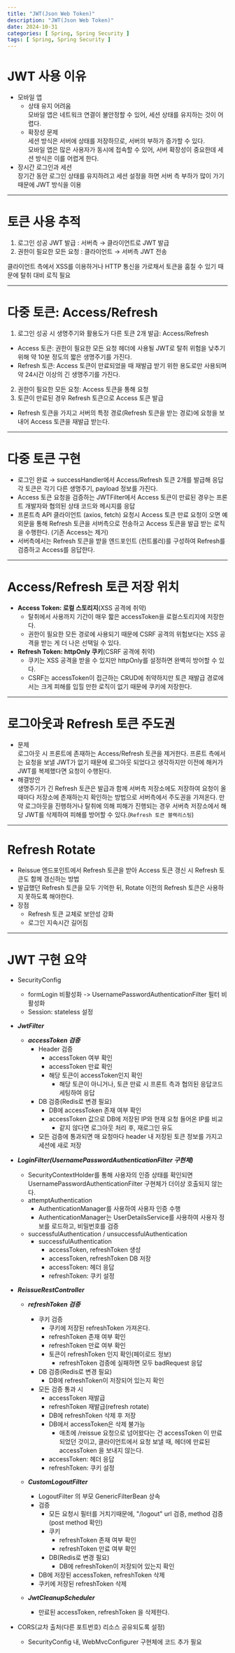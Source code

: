 ```yaml
---
title: "JWT(Json Web Token)"
description: "JWT(Json Web Token)"
date: 2024-10-31
categories: [ Spring, Spring Security ]
tags: [ Spring, Spring Security ]
---
```


# JWT 사용 이유

- 모바일 앱  
  - 상태 유지 어려움  
    모바일 앱은 네트워크 연결이 불안정할 수 있어, 세션 상태를 유지하는 것이 어렵다.  
  - 확장성 문제  
    세션 방식은 서버에 상태를 저장하므로, 서버의 부하가 증가할 수 있다.  
    모바일 앱은 많은 사용자가 동시에 접속할 수 있어, 서버 확장성이 중요한데 세션 방식은 이를 어렵게 한다.  
- 장시간 로그인과 세션  
  장기간 동안 로그인 상태를 유지하려고 세션 설정을 하면 서버 측 부하가 많이 가기 때문에 JWT 방식을 이용  

<hr>

# 토큰 사용 추적

1. 로그인 성공 JWT 발급 : 서버측 → 클라이언트로 JWT 발급
2. 권한이 필요한 모든 요청 : 클라이언트 → 서버측 JWT 전송  
  
클라이언트 측에서 XSS를 이용하거나 HTTP 통신을 가로채서 토큰을 훔칠 수 있기 때문에 탈취 대비 로직 필요

<hr>

# 다중 토큰: Access/Refresh

1. 로그인 성공 시 생명주기와 활용도가 다른 토큰 2개 발급: Access/Refresh
  - Access 토큰: 권한이 필요한 모든 요청 헤더에 사용될 JWT로 탈취 위험을 낮추기 위해 약 10분 정도의 짧은 생명주기를 가진다.
  - Refresh 토큰: Access 토큰이 만료되었을 때 재발급 받기 위한 용도로만 사용되며 약 24시간 이상의 긴 생명주기를 가진다.
2. 권한이 필요한 모든 요청: Access 토큰을 통해 요청
3. 토큰이 만료된 경우 Refresh 토큰으로 Access 토큰 발급  
  - Refresh 토큰을 가지고 서버의 특정 경로(Refresh 토큰을 받는 경로)에 요청을 보내어 Access 토큰을 재발급 받는다.

<hr>

# 다중 토큰 구현 

- 로그인 완료 → successHandler에서 Access/Refresh 토큰 2개를 발급해 응답  
  각 토큰은 각기 다른 생명주기, payload 정보를 가진다.  
- Access 토큰 요청을 검증하는 JWTFilter에서 Access 토큰이 만료된 경우는 프론트 개발자와 협의된 상태 코드와 메시지를 응답
- 프론트측 API 클라이언트 (axios, fetch) 요청시 Access 토큰 만료 요청이 오면 예외문을 통해 Refresh 토큰을 서버측으로 전송하고 Access 토큰을 발급 받는 로직을 수행한다. (기존 Access는 제거)
- 서버측에서는 Refresh 토큰을 받을 엔드포인트 (컨트롤러)를 구성하여 Refresh를 검증하고 Access를 응답한다.

<hr>

# Access/Refresh 토큰 저장 위치

- **Access Token: 로컬 스토리지**(XSS 공격에 취약)
  - 탈취에서 사용까지 기간이 매우 짧은 accessToken을 로컬스토리지에 저장한다. 
  - 권한이 필요한 모든 경로에 사용되기 때문에 CSRF 공격의 위험보다는 XSS 공격을 받는 게 더 나은 선택일 수 있다. 
- **Refresh Token: httpOnly 쿠키**(CSRF 공격에 취약)
  - 쿠키는 XSS 공격을 받을 수 있지만 httpOnly를 설정하면 완벽히 방어할 수 있다. 
  - CSRF는 accessToken이 접근하는 CRUD에 취약하지만 토큰 재발급 경로에서는 크게 피해를 입힐 만한 로직이 없기 때문에 쿠키에 저장한다.  

<hr>

# 로그아웃과 Refresh 토큰 주도권

- 문제  
  로그아웃 시 프론트에 존재하는 Access/Refresh 토큰을 제거한다. 프론트 측에서는 요청을 보낼 JWT가 없기 때문에 로그아웃 되었다고 생각하지만 이전에 해커가 JWT를 복제했다면 요청이 수행된다.  
- 해결방안  
  생명주기가 긴 Refresh 토큰은 발급과 함께 서버측 저장소에도 저장하여 요청이 올때마다 저장소에 존재하는지 확인하는 방법으로 서버측에서 주도권을 가져온다. 
  만약 로그아웃을 진행하거나 탈취에 의해 피해가 진행되는 경우 서버측 저장소에서 해당 JWT를 삭제하여 피해를 방어할 수 있다.(`Refresh 토큰 블랙리스팅`)  

<hr>

# Refresh Rotate

- Reissue 엔드포인트에서 Refresh 토큰을 받아 Access 토큰 갱신 시 Refresh 토큰도 함께 갱신하는 방법
- 발급했던 Refresh 토큰을 모두 기억한 뒤, Rotate 이전의 Refresh 토큰은 사용하지 못하도록 해야한다.
- 장점
  - Refresh 토큰 교체로 보안성 강화
  - 로그인 지속시간 길어짐

<hr>

# JWT 구현 요약

- SecurityConfig  
  - formLogin 비활성화 -> UsernamePasswordAuthenticationFilter 필터 비활성화  
  - Session: stateless 설정  
  
- ***JwtFilter***
  - ***accessToken 검증***
    - Header 검증
      - accessToken 여부 확인
      - accessToken 만료 확인
      - 해당 토큰이 accessToken인지 확인  
        - 해당 토큰이 아니거나, 토큰 만료 시 프론트 측과 협의된 응답코드 세팅하여 응답
    - DB 검증(Redis로 변경 필요)
      - DB에 accessToken 존재 여부 확인
      - accessToken 값으로 DB에 저장된 IP와 현재 요청 들어온 IP를 비교
        - 같지 않다면 로그아웃 처리 후, 재로그인 유도
    - 모든 검증에 통과되면 매 요청마다 header 내 저장된 토큰 정보를 가지고 세션에 새로 저장
  
- ***LoginFilter(UsernamePasswordAuthenticationFilter 구현체)***
  - SecurityContextHolder를 통해 사용자의 인증 상태를 확인되면 UsernamePasswordAuthenticationFilter 구현체가 더이상 호출되지 않는다.
  - attemptAuthentication
    - AuthenticationManager를 사용하여 사용자 인증 수행
    - AuthenticationManager는 UserDetailsService를 사용하여 사용자 정보를 로드하고, 비밀번호를 검증
  - successfulAuthentication / unsuccessfulAuthentication
    - successfulAuthentication
      - accessToken, refreshToken 생성      
      - accessToken, refreshToken DB 저장
      - accessToken: 헤더 응답
      - refreshToken: 쿠키 설정
  
- ***ReissueRestController***
  - ***refreshToken 검증***
    - 쿠키 검증
      - 쿠키에 저장된 refreshToken 가져온다. 
      - refreshToken 존재 여부 확인
      - refreshToken 만료 여부 확인
      - 토큰이 refreshToken 인지 확인(페이로드 정보)  
        - refreshToken 검증에 실패하면 모두 badRequest 응답
    - DB 검증(Redis로 변경 필요)
      - DB에 refreshToken이 저장되어 있는지 확인
    - 모든 검증 통과 시  
      - accessToken 재발급  
      - refreshToken 재발급(refresh rotate)  
      - DB에 refreshToken 삭제 후 저장
      - DB에서 accessToken은 삭제 불가능
        - 애초에 /reissue 요청으로 넘어왔다는 건 accessToken 이 만료되었던 것이고, 클라이언트에서 요청 보낼 때, 헤더에 만료된 accessToken 을 보내지 않는다.
      - accessToken: 헤더 응답
      - refreshToken: 쿠키 설정 

  - ***CustomLogoutFilter***
    - LogoutFilter 의 부모 GenericFilterBean 상속
    - 검증
      - 모든 요청시 필터를 거치기때문에, "/logout" url 검증, method 검증(post method 확인) 
      - 쿠키
        - refreshToken 존재 여부 확인 
        - refreshToken 만료 여부 확인
      - DB(Redis로 변경 필요)
        - DB에 refreshToken이 저장되어 있는지 확인
    - DB에 저장된 accessToken, refreshToken 삭제
    - 쿠키에 저장된 refreshToken 삭제
  
  - ***JwtCleanupScheduler***
    - 만료된 accessToken, refreshToken 을 삭제한다.
  
- CORS(교차 출처(다른 포트번호) 리소스 공유되도록 설정)
  - SecurityConfig 내, WebMvcConfigurer 구현체에 코드 추가 필요
